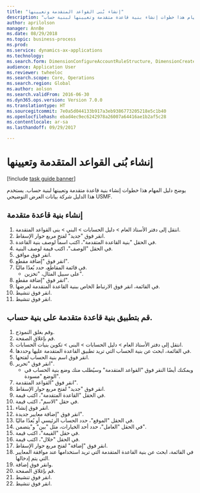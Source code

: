 ```yaml
--- 
title: "إنشاء بُنى القواعد المتقدمة وتعيينها"
description: "يوضح دليل المهام هذا خطوات إنشاء بنية قاعدة متقدمة وتعيينها لبنية حساب."
author: aprilolson
manager: AnnBe
ms.date: 08/29/2018
ms.topic: business-process
ms.prod: 
ms.service: dynamics-ax-applications
ms.technology: 
ms.search.form: DimensionConfigureAccountRuleStructure, DimensionCreateAccountRuleStructure, DimensionHierarchyAddLevel, DimensionHierarchyConstraintActivate, DimensionConfigureAccountStructure, DimensionConfigureAccountRule, DimensionCreateAccountRule, DimensionSelectAccountRuleStructure
audience: Application User
ms.reviewer: twheeloc
ms.search.scope: Core, Operations
ms.search.region: Global
ms.author: aolson
ms.search.validFrom: 2016-06-30
ms.dyn365.ops.version: Version 7.0.0
ms.translationtype: HT
ms.sourcegitcommit: 7e0a5d044133b917a3eb9386773205218e5c1b40
ms.openlocfilehash: ebad4ec9ec6242978a26007a64416ae1b2af5c28
ms.contentlocale: ar-sa
ms.lasthandoff: 09/29/2017

---
```

# <a name="create-and-assign-advanced-rule-structures"></a>إنشاء بُنى القواعد المتقدمة وتعيينها

[!include [task guide banner](../../includes/task-guide-banner.md)]

يوضح دليل المهام هذا خطوات إنشاء بنية قاعدة متقدمة وتعيينها لبنية حساب. يستخدم هذا الدليل شركة بيانات العرض التوضيحي USMF.


## <a name="create-an-advanced-rule-structure"></a>إنشاء بنية قاعدة متقدمة
1. انتقل إلى دفتر الأستاذ العام > دليل الحسابات > البني > بنى القواعد المتقدمة.
2. انقر فوق "جديد" لفتح مربع حوار الإسقاط‬.
3. في الحقل "بنية القاعدة المتقدمة"، اكتب اسماً لوصف بنية القاعدة.
4. في الحقل "الوصف"، اكتب قيمة لوصف البنية.
5. انقر فوق موافق.
6. انقر فوق "إضافة مقطع".
7. في قائمة المقاطع، حدد بُعدًا ماليًا.
    * على سبيل المثال، "تخزين".  
8. انقر فوق "إضافة مقطع".
9. في القائمة، انقر فوق الارتباط الخاص ببنية القاعدة المتقدمة لعرضها.
10. انقر فوق تنشيط.
11. انقر فوق تنشيط.

## <a name="apply-an-advanced-rule-structure-to-an-account-structure"></a>قم بتطبيق بنية قاعدة متقدمة على بنية حساب.
1. وقم بغلق النموذج.
2. قم بإغلاق الصفحة.
3. انتقل إلى دفتر الأستاذ العام > دليل الحسابات > البنى > تكوين بنيات الحسابات.
4. في القائمة، ابحث عن بنية الحساب التي تريد تطبيق القاعدة المتقدمة عليها وحددها.
5. انقر فوق اسم بنية الحساب لفتحها.
6. انقر فوق "تحرير".
    * ويمكنك أيضًا النقر فوق "القواعد المتقدمة" وسيُطلب منك وضع بنية الحساب في الوضع "مسودة".  
7. انقر فوق "القواعد المتقدمة".
8. انقر فوق "جديد" لفتح مربع حوار الإسقاط‬.
9. في الحقل "القاعدة المتقدمة"، اكتب قيمة.
10. في حقل "الاسم"، اكتب قيمة.
11. انقر فوق إنشاء.
12. انقر فوق "إضافة معايير جديدة".
13. في الحقل "الموقع"، حدد الحساب الرئيسي أو بُعدًا ماليًا.
14. في الحقل "العامل"، حدد أحد الخيارات، مثل "بين" و"يتضمن".
15. في حقل "القيمة"، اكتب قيمة.
16. في الحقل "خلال"، اكتب قيمة.
17. انقر فوق "إضافة" لفتح مربع حوار الإسقاط‬.
18. في القائمة، ابحث عن بنية القاعدة المتقدمة التي تريد استخدامها عند موافقة المعايير التي يتم إدخالها.
19. وانقر فوق إضافة.
20. قم بإغلاق الصفحة.
21. انقر فوق تنشيط.
22. انقر فوق تنشيط.


